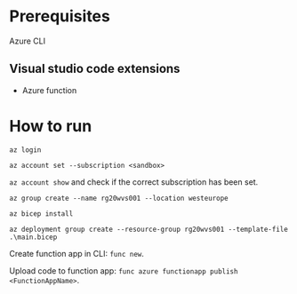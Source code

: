 # Prerequisites
Azure CLI

## Visual studio code extensions
- Azure function


# How to run

`az login`

`az account set --subscription <sandbox>`

`az account show` and check if the correct subscription has been set.

`az group create --name rg20wvs001 --location westeurope`

`az bicep install`

`az deployment group create --resource-group rg20wvs001 --template-file .\main.bicep`


Create function app in CLI: `func new`.

Upload code to function app: `func azure functionapp publish <FunctionAppName>`.

